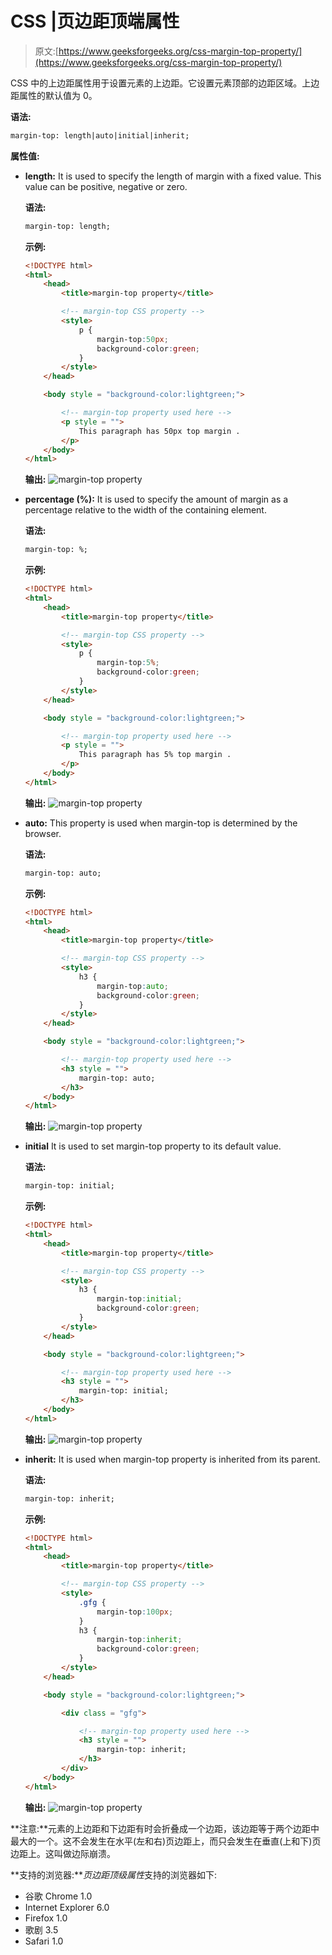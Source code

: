 # CSS |页边距顶端属性

> 原文:[https://www.geeksforgeeks.org/css-margin-top-property/](https://www.geeksforgeeks.org/css-margin-top-property/)

CSS 中的上边距属性用于设置元素的上边距。它设置元素顶部的边距区域。上边距属性的默认值为 0。

**语法:**

```html
margin-top: length|auto|initial|inherit;
```

**属性值:**

*   **length:** It is used to specify the length of margin with a fixed value. This value can be positive, negative or zero.

    **语法:**

    ```html
    margin-top: length;
    ```

    **示例:**

    ```html
    <!DOCTYPE html>
    <html>
        <head>
            <title>margin-top property</title>

            <!-- margin-top CSS property -->
            <style>
                p {
                    margin-top:50px; 
                    background-color:green;
                }
            </style>
        </head>

        <body style = "background-color:lightgreen;">

            <!-- margin-top property used here -->
            <p style = "">
                This paragraph has 50px top margin .
            </p>
        </body>
    </html>                    
    ```

    **输出:**
    ![margin-top property](img/a330de18f931842b592f7d1848db47d9.png)

*   **percentage (%):** It is used to specify the amount of margin as a percentage relative to the width of the containing element.

    **语法:**

    ```html
    margin-top: %;
    ```

    **示例:**

    ```html
    <!DOCTYPE html>
    <html>
        <head>
            <title>margin-top property</title>

            <!-- margin-top CSS property -->
            <style>
                p {
                    margin-top:5%; 
                    background-color:green;
                }
            </style>
        </head>

        <body style = "background-color:lightgreen;">

            <!-- margin-top property used here -->
            <p style = "">
                This paragraph has 5% top margin .
            </p>
        </body>
    </html>                    
    ```

    **输出:**
    ![margin-top property](img/4b2261ce7d15f87630532e6e8487f220.png)

*   **auto:** This property is used when margin-top is determined by the browser.

    **语法:**

    ```html
    margin-top: auto;
    ```

    **示例:**

    ```html
    <!DOCTYPE html>
    <html>
        <head>
            <title>margin-top property</title>

            <!-- margin-top CSS property -->
            <style>
                h3 {
                    margin-top:auto; 
                    background-color:green;
                }
            </style>
        </head>

        <body style = "background-color:lightgreen;">

            <!-- margin-top property used here -->
            <h3 style = "">
                margin-top: auto;
            </h3>
        </body>
    </html>                    
    ```

    **输出:**
    ![margin-top property](img/2523c846f89ededa45d73c829e16fc9d.png)

*   **initial** It is used to set margin-top property to its default value.

    **语法:**

    ```html
    margin-top: initial;
    ```

    **示例:**

    ```html
    <!DOCTYPE html>
    <html>
        <head>
            <title>margin-top property</title>

            <!-- margin-top CSS property -->
            <style>
                h3 {
                    margin-top:initial; 
                    background-color:green;
                }
            </style>
        </head>

        <body style = "background-color:lightgreen;">

            <!-- margin-top property used here -->
            <h3 style = "">
                margin-top: initial;
            </h3>
        </body>
    </html>                    
    ```

    **输出:**
    ![margin-top property](img/f78a3296319ace379806631a9105239d.png)

*   **inherit:** It is used when margin-top property is inherited from its parent.

    **语法:**

    ```html
    margin-top: inherit;
    ```

    **示例:**

    ```html
    <!DOCTYPE html>
    <html>
        <head>
            <title>margin-top property</title>

            <!-- margin-top CSS property -->
            <style>
                .gfg {
                    margin-top:100px;
                }
                h3 {
                    margin-top:inherit; 
                    background-color:green;
                }
            </style>
        </head>

        <body style = "background-color:lightgreen;">

            <div class = "gfg">

                <!-- margin-top property used here -->
                <h3 style = "">
                    margin-top: inherit;
                </h3>
            </div>
        </body>
    </html>                    
    ```

    **输出:**
    ![margin-top property](img/f6dfa07250b26a87b0ceb1ebbe8cdf5c.png)

**注意:**元素的上边距和下边距有时会折叠成一个边距，该边距等于两个边距中最大的一个。这不会发生在水平(左和右)页边距上，而只会发生在垂直(上和下)页边距上。这叫做边际崩溃。

**支持的浏览器:***页边距顶级属性*支持的浏览器如下:

*   谷歌 Chrome 1.0
*   Internet Explorer 6.0
*   Firefox 1.0
*   歌剧 3.5
*   Safari 1.0